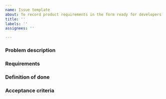 ```yaml
---
name: Issue template
about: To record product requirements in the form ready for developers to pick up.
title: ''
labels: ''
assignees: ''

---
```


### Problem description

### Requirements

### Definition of done

### Acceptance criteria
